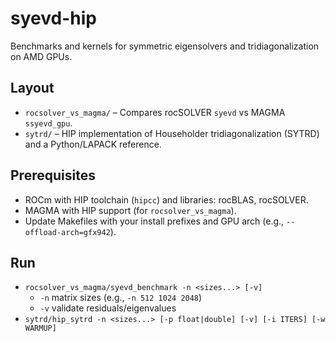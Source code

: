 # syevd-hip

Benchmarks and kernels for symmetric eigensolvers and tridiagonalization on AMD GPUs.

## Layout
- `rocsolver_vs_magma/` – Compares rocSOLVER `syevd` vs MAGMA `ssyevd_gpu`.
- `sytrd/` – HIP implementation of Householder tridiagonalization (SYTRD) and a Python/LAPACK reference.

## Prerequisites
- ROCm with HIP toolchain (`hipcc`) and libraries: rocBLAS, rocSOLVER.
- MAGMA with HIP support (for `rocsolver_vs_magma`).
- Update Makefiles with your install prefixes and GPU arch (e.g., `--offload-arch=gfx942`).

## Run
- `rocsolver_vs_magma/syevd_benchmark -n <sizes...> [-v]`
  - `-n` matrix sizes (e.g., `-n 512 1024 2048`)
  - `-v` validate residuals/eigenvalues
- `sytrd/hip_sytrd -n <sizes...> [-p float|double] [-v] [-i ITERS] [-w WARMUP]`
